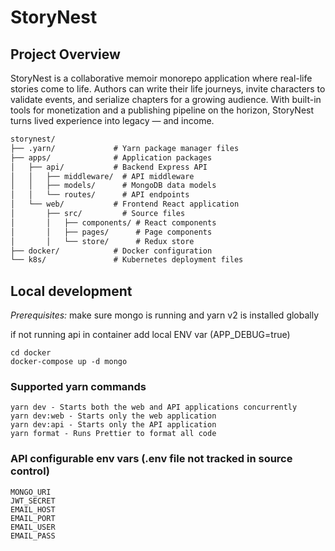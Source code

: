 # StoryNest

## Project Overview
StoryNest is a collaborative memoir monorepo application where real-life stories come to life. 
Authors can write their life journeys, invite characters to validate events, 
and serialize chapters for a growing audience. 
With built-in tools for monetization and a publishing pipeline on the horizon, 
StoryNest turns lived experience into legacy — and income.
```md
storynest/
├── .yarn/             # Yarn package manager files
├── apps/              # Application packages
│   ├── api/           # Backend Express API
│   │   ├── middleware/  # API middleware
│   │   ├── models/      # MongoDB data models
│   │   └── routes/      # API endpoints
│   └── web/           # Frontend React application
│       ├── src/         # Source files
│       │   ├── components/ # React components
│       │   ├── pages/      # Page components
│       │   └── store/      # Redux store
├── docker/            # Docker configuration
└── k8s/               # Kubernetes deployment files
```
## Local development
*Prerequisites:* make sure mongo is running and yarn v2 is installed globally

if not running api in container add local ENV var (APP_DEBUG=true)
```
cd docker
docker-compose up -d mongo
```

### Supported yarn commands
```
yarn dev - Starts both the web and API applications concurrently
yarn dev:web - Starts only the web application
yarn dev:api - Starts only the API application
yarn format - Runs Prettier to format all code
```

### API configurable env vars (.env file not tracked in source control)
```
MONGO_URI
JWT_SECRET
EMAIL_HOST
EMAIL_PORT
EMAIL_USER
EMAIL_PASS
```

